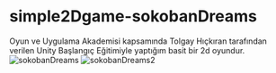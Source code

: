 # simple2Dgame-sokobanDreams

Oyun ve Uygulama Akademisi kapsamında Tolgay Hıçkıran tarafından verilen Unity Başlangıç Eğitimiyle yaptığım basit bir 2d oyundur.
![sokobanDreams](https://user-images.githubusercontent.com/58117516/216388002-e630f9c6-8c94-4061-b384-963da4a14589.png)
![sokobanDreams2](https://user-images.githubusercontent.com/58117516/216388347-ab5ecabc-4e53-426b-b0e1-53981fce835d.png)

